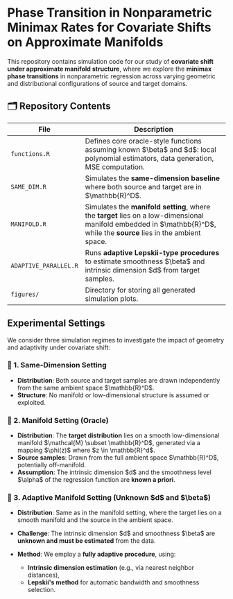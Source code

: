
# Phase Transition in Nonparametric Minimax Rates for Covariate Shifts on Approximate Manifolds


This repository contains simulation code for our study of **covariate shift under approximate manifold structure**, where we explore the **minimax phase transitions** in nonparametric regression across varying geometric and distributional configurations of source and target domains.


## 🗂 Repository Contents

| File                    | Description                                                                                                                                                               |
| ----------------------- | ------------------------------------------------------------------------------------------------------------------------------------------------------------------------- |
| `functions.R`           | Defines core oracle-style functions assuming known \$\beta\$ and \$d\$: local polynomial estimators, data generation, MSE computation.                                    |
| `SAME_DIM.R` | Simulates the **same-dimension baseline** where both source and target are in \$\mathbb{R}^D\$.                                                                           |
| `MANIFOLD.R` | Simulates the **manifold setting**, where the **target** lies on a low-dimensional manifold embedded in \$\mathbb{R}^D\$, while the **source** lies in the ambient space. |
| `ADAPTIVE_PARALLEL.R` | Runs **adaptive Lepskii-type procedures** to estimate smoothness \$\beta\$ and intrinsic dimension \$d\$ from target samples.                                             |
| `figures/`              | Directory for storing all generated simulation plots.                                                                                                                     |



## Experimental Settings

We consider three simulation regimes to investigate the impact of geometry and adaptivity under covariate shift:



### 🔹 1. Same-Dimension Setting

* **Distribution**: Both source and target samples are drawn independently from the same ambient space \$\mathbb{R}^D\$.
* **Structure**: No manifold or low-dimensional structure is assumed or exploited.



### 🔹 2. Manifold Setting (Oracle)

* **Distribution**: The **target distribution** lies on a smooth low-dimensional manifold \$\mathcal{M} \subset \mathbb{R}^D\$, generated via a mapping \$\phi(z)\$ where \$z \in \mathbb{R}^d\$.
* **Source samples**: Drawn from the full ambient space \$\mathbb{R}^D\$, potentially off-manifold.
* **Assumption**: The intrinsic dimension \$d\$ and the smoothness level \$\alpha\$ of the regression function are **known a priori**.




### 🔹 3. Adaptive Manifold Setting (Unknown \$d\$ and \$\beta\$)

* **Distribution**: Same as in the manifold setting, where the target lies on a smooth manifold and the source in the ambient space.
* **Challenge**: The intrinsic dimension \$d\$ and smoothness \$\beta\$ are **unknown and must be estimated** from the data.
* **Method**: We employ a **fully adaptive procedure**, using:

  * **Intrinsic dimension estimation** (e.g., via nearest neighbor distances),
  * **Lepskii's method** for automatic bandwidth and smoothness selection.



